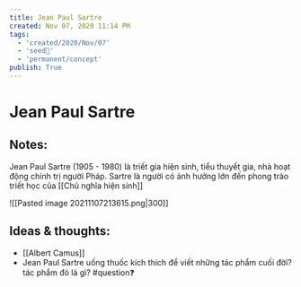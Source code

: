 ```yaml
---
title: Jean Paul Sartre
created: Nov 07, 2020 11:14 PM
tags:
  - 'created/2020/Nov/07'
  - 'seed🥜'
  - 'permanent/concept'
publish: True
---
```

# Jean Paul Sartre

## Notes:
Jean Paul Sartre (1905 - 1980) là triết gia hiện sinh, tiểu thuyết gia, nhà hoạt động chính trị người Pháp. Sartre là người có ảnh hưởng lớn đến phong trào triết học của [[Chủ nghĩa hiện sinh]]

![[Pasted image 20211107213615.png|300]]

## Ideas & thoughts:
- [[Albert Camus]]
- Jean Paul Sartre uống thuốc kích thích để viết những tác phẩm cuối đời? tác phẩm đó là gì? #question❓ 
